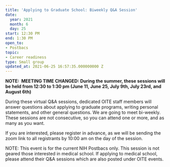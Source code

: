 ```yaml
---
title: 'Applying to Graduate School: Biweekly Q&A Session'
date:
  year: 2021
  month: 6
  day: 25
start: 12:30 PM
end: 1:30 PM
open_to:
- Postbacs
topic:
- Career readiness
type: Small group
updated_at: 2021-06-25 16:57:35.000000000 Z
---
```

**NOTE:  MEETING TIME CHANGED: During the summer, these sessions will be
held from 12:30 to 1:30 pm (June 11, June 25, July 9th, July 23rd, and
August 6th)**

During these virtual Q&amp;A sessions, dedicated OITE staff members will
answer questions about applying to graduate programs, writing personal
statements, and other general questions. We are going to meet
bi-weekly.  These sessions are not consecutive, so you can attend one or
more, and as many as you want. 

If you are interested, please register in advance, as we will be sending
the zoom link to all registrants by 10:00 am on the day of the session. 

NOTE: This event is for the current NIH Postbacs only. This session is
not geared those interested in medical school. If applying to medical
school, please attend their Q&amp;A sessions which are also posted under
OITE events. 
